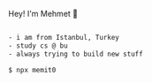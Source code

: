 Hey! I'm Mehmet 🦆

```bash

- i am from Istanbul, Turkey
- study cs @ bu
- always trying to build new stuff

```

```
$ npx memit0
